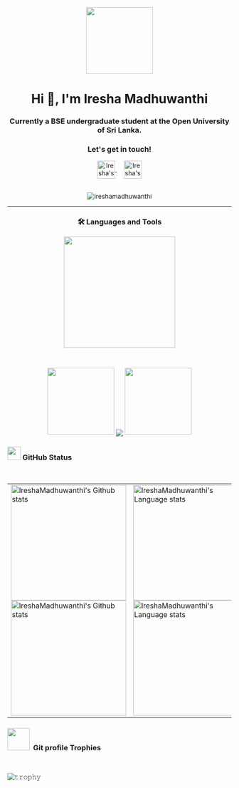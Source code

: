 <p align="center"><img  src="https://user-images.githubusercontent.com/90236635/232446433-d5540fa2-fe28-4bb8-b929-cdb51fe61336.gif" alt="" height="150"  ></p>
<h1 align="center">Hi 👋, I'm Iresha Madhuwanthi</h1>
<h3 align="center"> Currently a BSE undergraduate student at the Open University of Sri Lanka.</h3>


<!-------------------------------------------------------------------------- contact --------------------------------------------------------------------------------------------->   
<div align="center">
    <div align="center">
        <h3><b>Let's get in touch! </b></h3>
    </div>
    <a href="https://www.linkedin.com/in/iresha-madhuwanthi-760512215" target="_blank">
        <img align="center" alt="Iresha's LinkedIn" width="40px" src="https://img.icons8.com/nolan/96/linkedin.png" />
    </a>
    &nbsp;   &nbsp;<!-- Added space between the icons -->
    <a href="mailto:iresha.m.rathnasiri@gmail.com">
    <img align="center" alt="Iresha's Email" width="40px" src="https://img.icons8.com/nolan/96/email.png" />
    </a>
    <br><br> 
    <p align="center">
        <img src="https://komarev.com/ghpvc/?username=ireshamadhuwanthi&label=Profile%20views&color=0e75b6&style=flat" alt="ireshamadhuwanthi" />
    </p>
</div>

---
<!-- Languages and Tools Section start-->       
<h3 align="center">🛠️ Languages and Tools</h3> 
<p align="center">
<img width="250px" src="https://skillicons.dev/icons?i=html,css,js,mongodb,express,react,nodejs,java,python,figma,mysql,postman,git&perline=7" />
</p>
<br>
<!--Github Status section start-->
<p align="center">
  <img height="150" width="150" src="https://drive.google.com/uc?export=view&id=15DPCmEH_kPSxMDmHqgkFrw4TmmBUp5st">
  <img align="center" src="https://github-readme-streak-stats.herokuapp.com/?user=IreshaMadhuwanthi&theme=dark&hide_border=true"/>
  <img height="150" width="150" src="https://drive.google.com/uc?export=view&id=1AIHYM3hS0cn9fXFoJTfT5zwek_rcVuNi">
</p>

<!--Github Status-->
<h3 align="left"> <img src="https://media.giphy.com/media/iY8CRBdQXODJSCERIr/giphy.gif" width="30px">&nbsp;GitHub Status </h3><br>
<div align="center">
<table>
  <tr>
    <td>
        <a href="https://github.com/anuraghazra/github-readme-stats#gh-light-mode-only">
        <img height=259 src="https://github-readme-stats-git-masterrstaa-rickstaa.vercel.app/api?username=IreshaMadhuwanthi&show_icons=true&line_height=28&hide_border=true&card_width=347&include_all_commits=true&role=owner,collaborator&show=reviews,discussions_answered&rank_icon=percentile&exclude_repo=github-readme-stats&theme=default#gh-light-mode-only" alt="IreshaMadhuwanthi's Github stats" />
        </a>
        <a href="https://github.com/anuraghazra/github-readme-stats#gh-dark-mode-only">
        <img height=259 src="https://github-readme-stats-git-masterrstaa-rickstaa.vercel.app/api?username=IreshaMadhuwanthi&show_icons=true&line_height=28&hide_border=true&card_width=347&include_all_commits=true&role=owner,collaborator&show=reviews,discussions_answered&rank_icon=percentile&exclude_repo=github-readme-stats&theme=dark&bg_color=000000#gh-dark-mode-only" alt="IreshaMadhuwanthi's Github stats" />
        </a>
    </td>
     
  <!-- Github Repository Language Stats -->     
  <td>
          <a href="https://github.com/anuraghazra/github-readme-stats#gh-light-mode-only">
          <img height=259 src="https://github-readme-stats-git-masterrstaa-rickstaa.vercel.app/api/top-langs/?username=IreshaMadhuwanthi&layout=compact&langs_count=12&hide_border=true&role=owner,collaborator&theme=default#gh-light-mode-only" alt="IreshaMadhuwanthi's Language stats" />
          </a>
          <a href="https://github.com/anuraghazra/github-readme-stats#gh-dark-mode-only">
          <img height=259 src="https://github-readme-stats-git-masterrstaa-rickstaa.vercel.app/api/top-langs/?username=IreshaMadhuwanthi&layout=compact&langs_count=12&hide_border=true&role=owner,collaborator&theme=dark&bg_color=000000#gh-dark-mode-only" alt="IreshaMadhuwanthi's Language stats" />
          </a>
      </td>
  </tr>
</table>
</div>





 <!--Git profile Trophies -->
<h3 align="left"><img src="https://media.giphy.com/media/QaMcXSekUWx7aogAUr/giphy.gif" width="50" />&nbsp; Git profile Trophies </h3><br>

![𝚝𝚛𝚘𝚙𝚑𝚢](https://github-profile-trophy.vercel.app/?username=IreshaMadhuwanthi&column=9&margin-w=15&margin-h=15&no-bg=true&no-frame=true&theme=juicyfresh)











  






  
